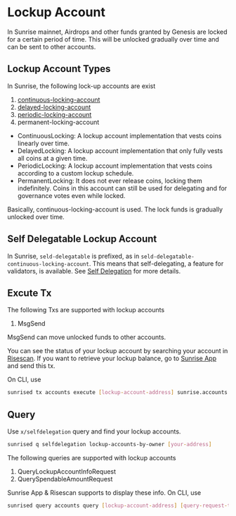 # Lockup Account

In Sunrise mainnet, Airdrops and other funds granted by Genesis are locked for a certain period of time.
This will be unlocked gradually over time and can be sent to other accounts.

## Lockup Account Types

In Sunrise, the following lock-up accounts are exist

1. [continuous-locking-account](https://docs.cosmos.network/v0.52/build/modules/auth/vesting#continuously-vesting-accounts)
1. [delayed-locking-account](https://docs.cosmos.network/v0.52/build/modules/auth/vesting#continuously-vesting-accounts)
1. [periodic-locking-account](https://docs.cosmos.network/v0.52/build/modules/auth/vesting#continuously-vesting-accounts)
1. permanent-locking-account

- ContinuousLocking: A lockup account implementation that vests coins linearly over time.
- DelayedLocking: A lockup account implementation that only fully vests all coins at a given time.
- PeriodicLocking: A lockup account implementation that vests coins according to a custom lockup schedule.
- PermanentLocking: It does not ever release coins, locking them indefinitely. Coins in this account can still be used for delegating and for governance votes even while locked.

Basically, continuous-locking-account is used. The lock funds is gradually unlocked over time.

## Self Delegatable Lockup Account

In Sunrise, `seld-delegatable` is prefixed, as in `seld-delegatable-continuous-locking-account`. This means that self-delegating, a feature for validators, is available. See [Self Delegation](../../build/validators/self-delegation.md) for more details.

## Excute Tx

The following Txs are supported with lockup accounts

1. MsgSend
<!-- 1. MsgDelegate
1. MsgUndelegate
1. MsgWithdrawReward -->

MsgSend can move unlocked funds to other accounts.
<!-- MsgDelegate can also delegate locked funds.
MsgWithdrawReward can claim the delegation reward to the validator. The reward is added to the lockup account and is subject to lockup. -->

You can see the status of your lockup account by searching your account in [Risescan](https://risescan.sunriselayer.io). If you want to retrieve your lockup balance, go to [Sunrise App](https://app.sunriselayer.io/accounts/lockup) and send this tx.

On CLI, use

```bash
sunrised tx accounts execute [lockup-account-address] sunrise.accounts.self_delegatable_lockup.v1.MsgSend "{\"sender\":<owner-account-address>,\"to_address\":<recipient-account-address>,\"amount\":[{\"amount\":\"4000\", \"denom\":\"urise\"}]}" [flags]
```

## Query

Use `x/selfdelegation` query and find your lockup accounts.

```bash
sunrised q selfdelegation lockup-accounts-by-owner [your-address]
```

The following queries are supported with lockup accounts

1. QueryLockupAccountInfoRequest
1. QuerySpendableAmountRequest

Sunrise App & Risescan supports to display these info.
On CLI, use

```bash
sunrised query accounts query [lockup-account-address] [query-request-type-url] [json-message] [flags]
```
